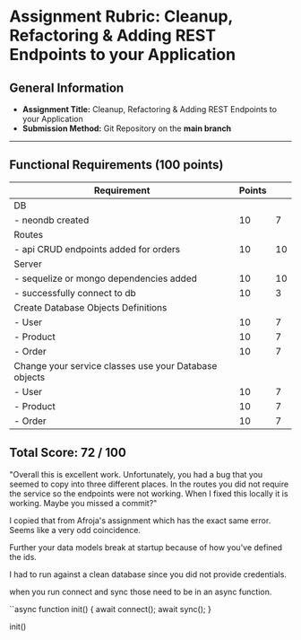 # Assignment Rubric: Cleanup, Refactoring & Adding REST Endpoints to your Application

## General Information

- **Assignment Title:** Cleanup, Refactoring & Adding REST Endpoints to your Application
- **Submission Method:** Git Repository on the **main branch**

---

## Functional Requirements (100 points)

| Requirement                                           | Points |    |
| ----------------------------------------------------- | ------ |----|
| DB                                                    |        |    |
| - neondb created                                      | 10     | 7  |
| Routes                                                |        |    |
| - api CRUD endpoints added for orders                 | 10     | 10 |
| Server                                                |        |    |
| - sequelize or mongo dependencies added               | 10     | 10 |
| - successfully connect to db                          | 10     | 3  |
| Create Database Objects Definitions                   |        |    |
| - User                                                | 10     | 7  |
| - Product                                             | 10     | 7  |
| - Order                                               | 10     | 7  |
| Change your service classes use your Database objects |        |    |
| - User                                                | 10     | 7  |
| - Product                                             | 10     | 7  |
| - Order                                               | 10     | 7  |

## Total Score: 72 / 100

"Overall this is excellent work. Unfortunately, you had a bug that you seemed to copy into three different places. In the routes you did not require the service so the endpoints were not working. 
When I fixed this locally it is working. Maybe you missed a commit?"

I copied that from Afroja's assignment which has the exact same error.  Seems
like a very odd coincidence. 

Further your data models break at startup because of how you've defined the ids.

I had to run against a clean database since you did not provide credentials.

when you run connect and sync those need to be in an async function.  

``async function init() {
   await connect();
    await sync();
}

init()
```
